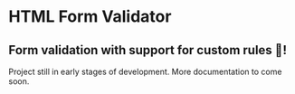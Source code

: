 # HTML Form Validator
## Form validation with support for custom rules 📑!

Project still in early stages of development. More documentation to come soon.